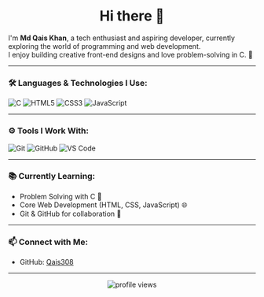 <!-- GitHub Profile README for Md Qais Khan -->
<!-- EXACTLY styled like your screenshot -->

<h1 align="center">Hi there 👋</h1>

I'm <strong>Md Qais Khan</strong>, a tech enthusiast and aspiring developer, currently exploring the world of programming and web development.  
I enjoy building creative front-end designs and love problem-solving in C. 🌱

---

### 🛠 Languages & Technologies I Use:
<p>
  <img src="https://img.icons8.com/color/48/000000/c-programming.png" title="C" />
  <img src="https://img.icons8.com/color/48/000000/html-5.png" title="HTML5" />
  <img src="https://img.icons8.com/color/48/000000/css3.png" title="CSS3" />
  <img src="https://img.icons8.com/color/48/000000/javascript.png" title="JavaScript" />
</p>

---

### ⚙ Tools I Work With:
<p>
  <img src="https://img.icons8.com/color/48/000000/git.png" title="Git" />
  <img src="https://img.icons8.com/ios-filled/48/000000/github.png" title="GitHub" />
  <img src="https://img.icons8.com/color/48/000000/visual-studio-code-2019.png" title="VS Code" />
</p>

---

### 📚 Currently Learning:
- Problem Solving with C 🧠  
- Core Web Development (HTML, CSS, JavaScript) 🌐  
- Git & GitHub for collaboration 🔐

---

### 📫 Connect with Me:
- GitHub: [Qais308](https://github.com/Qais308)

---

<p align="center">
  <img src="https://komarev.com/ghpvc/?username=Qais308&label=Profile%20views&color=0e75b6&style=flat" alt="profile views" />
</p>
